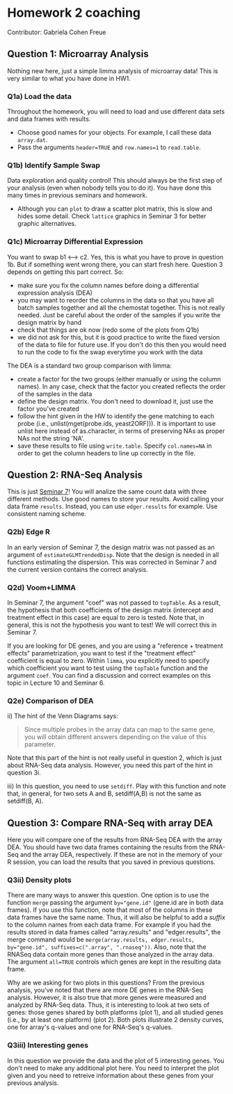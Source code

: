 Homework 2 coaching
======================================================================

Contributor: Gabriela Cohen Freue

## Question 1: Microarray Analysis

Nothing new here, just a simple limma analysis of microarray data! This is very similar to what you have done in HW1.

### Q1a) Load the data
Throughout the homework, you will need to load and use different data sets and data frames with results. 
- Choose good names for your objects. For example, I call these data `array.dat`.
- Pass the arguments `header=TRUE` and `row.names=1` to `read.table`.

### Q1b) Identify Sample Swap
Data exploration and quality control! This should always be the first step of your analysis (even when nobody tells you to do it). You have done this many times in previous seminars and homework. 
- Although you can `plot` to draw a scatter plot matrix, this is slow and hides some detail. Check `lattice` graphics in Seminar 3 for better graphic alternatives.

### Q1c) Microarray Differential Expression
You want to swap b1 <--> c2. Yes, this is what you have to prove in question 1b. But if something went wrong there, you can start fresh here. Question 3 depends on getting this part correct. So: 
- make sure you fix the column names before doing a differential expression analysis (DEA)
- you may want to reorder the columns in the data so that you have all batch samples together and all the chemostat together. This is not really needed. Just be careful about the order of the samples if you write the design matrix by hand
- check that things are ok now (redo some of the plots from Q1b) 
- we did not ask for this, but it is good practice to write the fixed version of the data to file for future use. If you don't do this then you would need to run the code to fix the swap everytime you work with the data

The DEA is a standard two group comparison with limma:
- create a factor for the two groups (either manually or using the column names). In any case, check that the factor you created reflects the order of the samples in the data
- define the design matrix. You don't need to download it, just use the factor you've created
- follow the hint given in the HW to identify the gene matching to each probe (i.e., unlist(mget(probe.ids, yeast2ORF))). It is important to use unlist here instead of as.character, in terms of preserving NAs as proper NAs not the string 'NA'.
- save these results to file using `write.table`. Specify `col.names=NA` in order to get the column headers to line up correctly in the file.

## Question 2: RNA-Seq Analysis

This is just [Seminar 7](http://www.ugrad.stat.ubc.ca/~stat540/seminars/seminar07_RNA-seq.html)! You will analize the same count data with three different methods. Use good names to store your results. Avoid calling your data frame `results`. Instead, you can use `edger.results` for example. Use consistent naming scheme.

### Q2b) Edge R
In an early version of Seminar 7, the design matrix was not passed as an argument of `estimateGLMTrendedDisp`. Note that the design is needed in all functions estimating the dispersion. This was corrected in Seminar 7 and the current version contains the correct analysis.

### Q2d) Voom+LIMMA
In Seminar 7, the argument "coef" was not passed to `topTable`. As a result, the hypothesis that both coefficients of the design matrix (intercept and treatment effect in this case) are equal to zero is tested. Note that, in general, this is not the hypothesis you want to test! We will correct this in Seminar 7.

If you are looking for DE genes, and you are using a "reference + treatment effects" parametrization, you want to test if the "treatment effect" coefficient is equal to zero. Within `limma`, you explicitly need to specify which coefficient you want to test using the `topTable` function and the argument `coef`. You can find a discussion and correct examples on this topic in Lecture 10 and Seminar 6. 

### Q2e) Comparison of DEA
ii) The hint of the Venn Diagrams says: 

> Since multiple probes in the array data can map to the same gene, you will obtain different answers depending on the value of this parameter.

Note that this part of the hint is not really useful in question 2, which is just about RNA-Seq data analysis. However, you need this part of the hint in question 3i.

iii) In this question, you need to use `setdiff`. Play with this function and note that, in general, for two sets A and B, setdiff(A,B) is not the same as setdiff(B, A).

## Question 3: Compare RNA-Seq with array DEA
Here you will compare one of the results from RNA-Seq DEA with the array DEA. You should have two data frames containing the results from the RNA-Seq and the array DEA, respectively. If these are not in the memory of your R session, you can load the results that you saved in previous questions. 

### Q3ii) Density plots
There are many ways to answer this question. One option is to use the function `merge` passing the argument `by="gene.id"` (gene.id are in both data frames). If you use this function, note that most of the columns in these data frames have the same name. Thus, it will also be helpful to add a *suffix* to the column names from each data frame. For example if you had the results stored in data frames called "array.results" and "edger.results", the merge command would be `merge(array.results, edger.results, by="gene.id", suffixes=c(".array", ".rnaseq"))`. Also, note that the RNASeq data contain more genes than those analyzed in the array data. The argument `all=TRUE` controls which genes are kept in the resulting data frame.

Why are we asking for two plots in this questions? From the previous analysis, you’ve noted that there are more DE genes in the RNA-Seq analysis. However, it is also true that more genes were measured and analyzed by RNA-Seq data. Thus, it is interesting to look at two sets of genes: those genes shared by both platforms (plot 1), and all studied genes (i.e., by at least one platform) (plot 2). Both plots illustrate 2 density curves, one for array's q-values and one for RNA-Seq's q-values.

### Q3iii) Interesting genes
In this question we provide the data and the plot of 5 interesting genes. You don't need to make any additional plot here. You need to interpret the plot given and you need to retreive information about these genes from your previous analysis.

